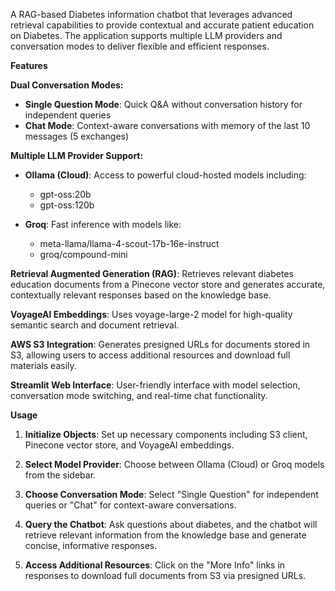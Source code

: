 A RAG-based Diabetes information chatbot that leverages advanced retrieval capabilities to provide contextual and accurate patient education on Diabetes. The application supports multiple LLM providers and conversation modes to deliver flexible and efficient responses.

**Features**

**Dual Conversation Modes:**
- **Single Question Mode**: Quick Q&A without conversation history for independent queries
- **Chat Mode**: Context-aware conversations with memory of the last 10 messages (5 exchanges)

**Multiple LLM Provider Support:**
- **Ollama (Cloud)**: Access to powerful cloud-hosted models including:
  - gpt-oss:20b
  - gpt-oss:120b
  
- **Groq**: Fast inference with models like:
  - meta-llama/llama-4-scout-17b-16e-instruct
  - groq/compound-mini

**Retrieval Augmented Generation (RAG)**: Retrieves relevant diabetes education documents from a Pinecone vector store and generates accurate, contextually relevant responses based on the knowledge base.

**VoyageAI Embeddings**: Uses voyage-large-2 model for high-quality semantic search and document retrieval.

**AWS S3 Integration**: Generates presigned URLs for documents stored in S3, allowing users to access additional resources and download full materials easily.

**Streamlit Web Interface**: User-friendly interface with model selection, conversation mode switching, and real-time chat functionality.



**Usage**

1. **Initialize Objects**: Set up necessary components including S3 client, Pinecone vector store, and VoyageAI embeddings.

2. **Select Model Provider**: Choose between Ollama (Cloud) or Groq models from the sidebar.

3. **Choose Conversation Mode**: Select "Single Question" for independent queries or "Chat" for context-aware conversations.

4. **Query the Chatbot**: Ask questions about diabetes, and the chatbot will retrieve relevant information from the knowledge base and generate concise, informative responses.

5. **Access Additional Resources**: Click on the "More Info" links in responses to download full documents from S3 via presigned URLs.

